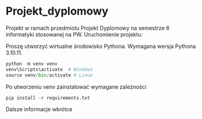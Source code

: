 # Projekt_dyplomowy
Projekt w ramach przedmiotu Projekt Dyplomowy na semestrze 6 informatyki stosowanej na PW.
Uruchomienie projektu:

Proszę utworzyć wirtualne środowisko Pythona. Wymagana wersja Pythona 3.10.11.
```python
python -m venv venv
venv\Scripts\activate  # Windows
source venv/bin/activate # Linux
```
Po utworzeniu venv zainstalować wymagane zależności
```python
pip install -r requirements.txt
```
Dalsze informacje wkrótce
